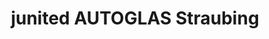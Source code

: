 ---
title: "junited AUTOGLAS Straubing"
url: /straubing/junited-autoglas-straubing/
shop: Autowerkstatt
---